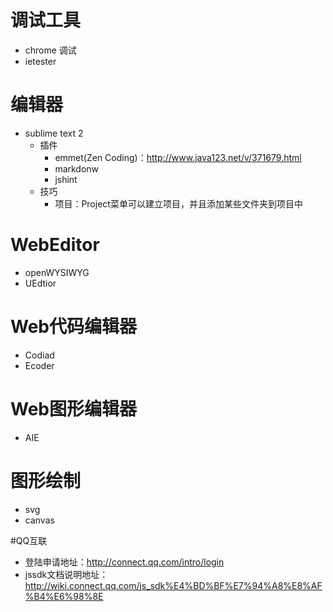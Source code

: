 # 调试工具
  * chrome 调试
  * ietester



# 编辑器
  * sublime text 2
    * 插件
      * emmet(Zen Coding)：http://www.java123.net/v/371679.html
      * markdonw
      * jshint
    * 技巧
      * 项目：Project菜单可以建立项目，并且添加某些文件夹到项目中



# WebEditor
  * openWYSIWYG
  * UEdtior


# Web代码编辑器
  * Codiad
  * Ecoder

# Web图形编辑器
  * AIE

# 图形绘制
  * svg
  * canvas


#QQ互联
  * 登陆申请地址：http://connect.qq.com/intro/login
  * jssdk文档说明地址：http://wiki.connect.qq.com/js_sdk%E4%BD%BF%E7%94%A8%E8%AF%B4%E6%98%8E